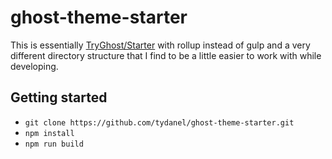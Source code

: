 # ghost-theme-starter

This is essentially [TryGhost/Starter](https://github.com/TryGhost/Starter) with rollup instead of gulp
and a very different directory structure that I find to be a little easier to work with while developing.


## Getting started

* `git clone https://github.com/tydanel/ghost-theme-starter.git`
* `npm install`
* `npm run build`

